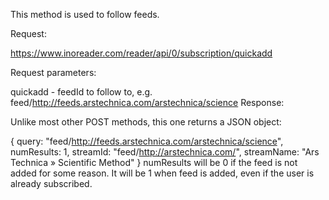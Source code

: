 This method is used to follow feeds.

Request:

https://www.inoreader.com/reader/api/0/subscription/quickadd

Request parameters:

quickadd - feedId to follow to, e.g. feed/http://feeds.arstechnica.com/arstechnica/science
Response:

Unlike most other POST methods, this one returns a JSON object:

{
  query: "feed/http://feeds.arstechnica.com/arstechnica/science",
  numResults: 1,
  streamId: "feed/http://arstechnica.com/",
  streamName: "Ars Technica » Scientific Method"
}
numResults will be 0 if the feed is not added for some reason. It will be 1 when feed is added, even if the user is already subscribed.